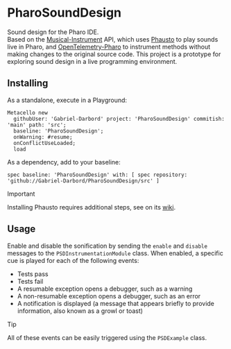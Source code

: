 # PharoSoundDesign

Sound design for the Pharo IDE.  
Based on the [Musical-Instrument](https://github.com/Gabriel-Darbord/Musical-Instrument) API, which uses [Phausto](https://github.com/lucretiomsp/Phausto) to play sounds live in Pharo, and [OpenTelemetry-Pharo](https://github.com/Gabriel-Darbord/opentelemetry-pharo) to instrument methods without making changes to the original source code.
This project is a prototype for exploring sound design in a live programming environment.

## Installing

As a standalone, execute in a Playground:
```st
Metacello new
  githubUser: 'Gabriel-Darbord' project: 'PharoSoundDesign' commitish: 'main' path: 'src';
  baseline: 'PharoSoundDesign';
  onWarning: #resume;
  onConflictUseLoaded;
  load
```
As a dependency, add to your baseline:
```st
spec baseline: 'PharoSoundDesign' with: [ spec repository: 'github://Gabriel-Darbord/PharoSoundDesign/src' ]
```
> [!IMPORTANT]
> Installing Phausto requires additional steps, see on its [wiki](https://github.com/lucretiomsp/phausto/wiki).

## Usage

Enable and disable the sonification by sending the `enable` and `disable` messages to the `PSDInstrumentationModule` class.
When enabled, a specific cue is played for each of the following events:
- Tests pass
- Tests fail
- A resumable exception opens a debugger, such as a warning
- A non-resumable exception opens a debugger, such as an error
- A notification is displayed (a message that appears briefly to provide information, also known as a growl or toast)

> [!TIP]
> All of these events can be easily triggered using the `PSDExample` class.
